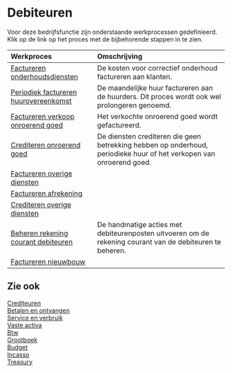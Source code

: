# Debiteuren

Voor deze bedrijfsfunctie zijn onderstaande werkprocessen gedefinieerd. Klik op de link op het proces met de bijbehorende stappen in te zien.

Werkproces | Omschrijving
:--- | :---
[Factureren onderhoudsdiensten](factureren-onderhoudsdiensten/) | De kosten voor correctief onderhoud factureren aan klanten.
[Periodiek factureren huurovereenkomst](periodiek-factureren-huurovereenkomst/) | De maandelijke huur factureren aan de huurders. Dit proces wordt ook wel prolongeren genoemd.
[Factureren verkoop onroerend goed](factureren-verkoop-onroerend-goed/) | Het verkochte onroerend goed wordt gefactureerd.
[Crediteren onroerend goed](crediteren-onroerend-goed/) | De diensten crediteren die geen betrekking hebben op onderhoud, periodieke huur of het verkopen van onroerend goed.
[Factureren overige diensten](factureren-overige-diensten/) | 
[Factureren afrekening](factureren-afrekening/) | 
[Crediteren overige diensten](crediteren-overige-diensten/) | 
[Beheren rekening courant debiteuren](beheren-rekening-courant-debiteuren/) | De handmatige acties met debiteurenposten uitvoeren om de rekening courant van de debiteuren te beheren.
[Factureren nieuwbouw](factureren-nieuwbouw/) | 

## Zie ook

[Crediteuren](../crediteuren/)  
[Betalen en ontvangen](../betalen-en-ontvangen/)  
[Service en verbruik](../service-en-verbruik/)  
[Vaste activa](../vaste-activa/)  
[Btw](../btw/)  
[Grootboek](../grootboek/)  
[Budget](../budget/)  
[Incasso](../incasso/)  
[Treasury](../treasury/)
